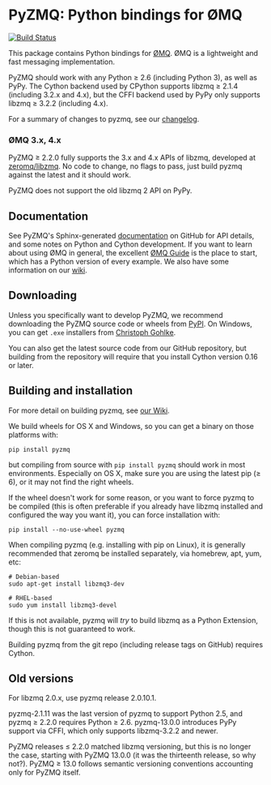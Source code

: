 # PyZMQ: Python bindings for ØMQ

[![Build Status](https://travis-ci.org/zeromq/pyzmq.svg?branch=master)](https://travis-ci.org/zeromq/pyzmq)

This package contains Python bindings for [ØMQ](http://www.zeromq.org).
ØMQ is a lightweight and fast messaging implementation.

PyZMQ should work with any Python ≥ 2.6 (including Python 3), as well as PyPy.
The Cython backend used by CPython supports libzmq ≥ 2.1.4 (including 3.2.x and 4.x),
but the CFFI backend used by PyPy only supports libzmq ≥ 3.2.2 (including 4.x).

For a summary of changes to pyzmq, see our
[changelog](http://zeromq.github.io/pyzmq/changelog.html).

### ØMQ 3.x, 4.x

PyZMQ ≥ 2.2.0 fully supports the 3.x and 4.x APIs of libzmq,
developed at [zeromq/libzmq](https://github.com/zeromq/libzmq).
No code to change, no flags to pass,
just build pyzmq against the latest and it should work.

PyZMQ does not support the old libzmq 2 API on PyPy.

## Documentation

See PyZMQ's Sphinx-generated
[documentation](http://zeromq.github.com/pyzmq) on GitHub for API
details, and some notes on Python and Cython development. If you want to
learn about using ØMQ in general, the excellent [ØMQ
Guide](http://zguide.zeromq.org/py:all) is the place to start, which has a
Python version of every example. We also have some information on our
[wiki](https://github.com/zeromq/pyzmq/wiki).

## Downloading

Unless you specifically want to develop PyZMQ, we recommend downloading
the PyZMQ source code or wheels from
[PyPI](http://pypi.python.org/pypi/pyzmq). On Windows, you can get `.exe` installers
from [Christoph Gohlke](http://www.lfd.uci.edu/~gohlke/pythonlibs/#pyzmq).

You can also get the latest source code from our GitHub repository, but
building from the repository will require that you install Cython
version 0.16 or later.

## Building and installation

For more detail on building pyzmq, see [our Wiki](https://github.com/zeromq/pyzmq/wiki/Building-and-Installing-PyZMQ).

We build wheels for OS X and Windows, so you can get a binary on those platforms with:

    pip install pyzmq

but compiling from source with `pip install pyzmq` should work in most environments.
Especially on OS X, make sure you are using the latest pip (≥ 6), or it may not find the right wheels.

If the wheel doesn't work for some reason, or you want to force pyzmq to be compiled
(this is often preferable if you already have libzmq installed and configured the way you want it),
you can force installation with:

    pip install --no-use-wheel pyzmq

When compiling pyzmq (e.g. installing with pip on Linux),
it is generally recommended that zeromq be installed separately,
via homebrew, apt, yum, etc:

    # Debian-based
    sudo apt-get install libzmq3-dev

    # RHEL-based
    sudo yum install libzmq3-devel

If this is not available, pyzmq will *try* to build libzmq as a Python Extension,
though this is not guaranteed to work.

Building pyzmq from the git repo (including release tags on GitHub) requires Cython.

## Old versions

For libzmq 2.0.x, use pyzmq release 2.0.10.1.

pyzmq-2.1.11 was the last version of pyzmq to support Python 2.5,
and pyzmq ≥ 2.2.0 requires Python ≥ 2.6.
pyzmq-13.0.0 introduces PyPy support via CFFI, which only supports libzmq-3.2.2 and newer.

PyZMQ releases ≤ 2.2.0 matched libzmq versioning, but this is no longer the case,
starting with PyZMQ 13.0.0 (it was the thirteenth release, so why not?).
PyZMQ ≥ 13.0 follows semantic versioning conventions accounting only for PyZMQ itself.

